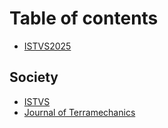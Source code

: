 # Table of contents

* [ISTVS2025](README.md)

## Society

* [ISTVS](http://www.istvs.org)
* [Journal of Terramechanics](https://www.sciencedirect.com/journal/journal-of-terramechanics)
